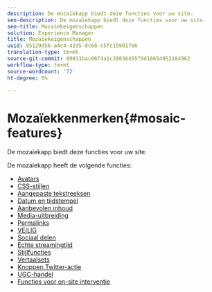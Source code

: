 ```yaml
---
description: De mozaïekapp biedt deze functies voor uw site.
seo-description: De mozaïekapp biedt deze functies voor uw site.
seo-title: Mozaïekeigenschappen
solution: Experience Manager
title: Mozaïekeigenschappen
uuid: 95129d56-a4c4-42d5-8c68-c5fc159017e6
translation-type: tm+mt
source-git-commit: 09011bac06f4a1c39836455f9d16654952184962
workflow-type: tm+mt
source-wordcount: '72'
ht-degree: 0%

---
```



# Mozaïekkenmerken{#mosaic-features}

De mozaïekapp biedt deze functies voor uw site.



De mozaïekapp heeft de volgende functies:

* [Avatars](/help/using/c-features-livefyre/c-styling-features/c-avatars.md#c_avatars)
* [CSS-stijlen](/help/using/c-features-livefyre/c-styling-features/c-css-styling-branding.md#c_css_styling_branding)
* [Aangepaste tekstreeksen](/help/using/c-features-livefyre/c-custom-text-strings.md#c_custom_text_strings)
* [Datum en tijdstempel](/help/using/c-features-livefyre/c-styling-features/c-date-and-timestamp.md#c_date_and_timestamp)
* [Aanbevolen inhoud](/help/using/c-features-livefyre/c-content-collection-tags/c-featured-content.md#c_featured_content)
* [Media-uitbreiding](/help/using/c-features-livefyre/c-enagement-features.md#section_pmq_ycm_d1b)
* [Permalinks](/help/using/c-features-livefyre/c-content-collection-tags/c-permalinks.md#c_permalinks)
* [VEILIG](/help/using/c-features-livefyre/c-about-moderation/c-moderation.md#c_moderation)
* [Sociaal delen](/help/using/c-features-livefyre/c-social-sharing/c-social-sharing.md#c_social_sharing)
* [Echte streamingtijd](/help/using/c-features-livefyre/c-content-behavior-features/c-content-behavior-features.md#section_emd_syl_d1b)
* [Stijlfuncties](/help/using/c-features-livefyre/c-styling-features/c-styling-features.md#c_styling_features)
* [Vertaalsets](/help/using/c-settings-other/c-translation-sets/c-translation-sets.md#c_translation_sets)
* [Knoppen Twitter-actie](/help/using/c-features-livefyre/c-enagement-features.md#section_uzm_ldm_d1b)
* [UGC-handel](/help/using/c-features-livefyre/c-ugc-commerce.md#c_ugc_commerce)
* [Functies voor on-site interventie](/help/using/c-features-livefyre/c-on-site-contribution-features.md#section_vzs_t2s_d1b)

